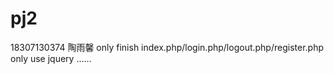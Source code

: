 # pj2
18307130374 陶雨馨
      only finish index.php/login.php/logout.php/register.php
      only use jquery
      ......
